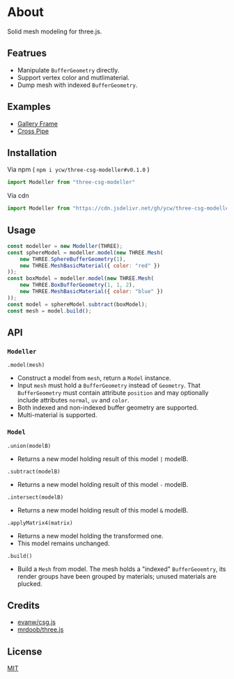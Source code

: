 # About

Solid mesh modeling for three.js.

## Featrues

- Manipulate `BufferGeometry` directly.
- Support vertex color and mutlimaterial.
- Dump mesh with indexed `BufferGeometry`.

## Examples

- [Gallery Frame](https://ycw.github.io/three-csg-modeller/examples/gallery-frame)
- [Cross Pipe](https://ycw.github.io/three-csg-modeller/examples/cross-pipe)

## Installation

Via npm ( `npm i ycw/three-csg-modeller#v0.1.0` )

```js
import Modeller from "three-csg-modeller"
```

Via cdn

```js
import Modeller from "https://cdn.jsdelivr.net/gh/ycw/three-csg-modeller@0.1.0/src/index.js"
```

## Usage

```js
const modeller = new Modeller(THREE);
const sphereModel = modeller.model(new THREE.Mesh(
    new THREE.SphereBufferGeometry(1),
    new THREE.MeshBasicMaterial({ color: "red" })
));
const boxModel = modeller.model(new THREE.Mesh(
    new THREE.BoxBufferGeometry(1, 1, 2),
    new THREE.MeshBasicMaterial({ color: "blue" })
));
const model = sphereModel.subtract(boxModel);
const mesh = model.build();
```

## API

### `Modeller`

`.model(mesh)`
- Construct a model from `mesh`, return a `Model` instance.
- Input `mesh` must hold a `BufferGeometry` instead of `Geometry`. That 
  `BufferGeometry` must contain attribute `position` and may optionally
  include attributes `normal`, `uv` and `color`. 
- Both indexed and non-indexed buffer geometry are supported.
- Multi-material is supported.

### `Model`

`.union(modelB)`
- Returns a new model holding result of this model `|` modelB.

`.subtract(modelB)`
- Returns a new model holding result of this model `-` modelB.

`.intersect(modelB)`
- Returns a new model holding result of this model `&` modelB.

`.applyMatrix4(matrix)` 
- Returns a new model holding the transformed one. 
- This model remains unchanged.

`.build()`
- Build a `Mesh` from model. The mesh holds a "indexed" `BufferGeoemtry`, its
  render groups have been grouped by materials; unused materials are plucked.

## Credits

- [evanw/csg.js](https://evanw.github.io/csg.js/)
- [mrdoob/three.js](https://github.com/mrdoob/three.js)

## License

[MIT](LICENSE)